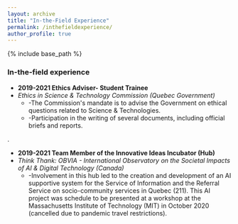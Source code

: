 ```yaml
---
layout: archive
title: "In-the-Field Experience"
permalink: /inthefieldexperience/
author_profile: true
---
```


{% include base_path %}


### In-the-field experience
* **2019-2021 Ethics Adviser- Student Trainee**
* *Ethics in Science & Technology Commission (Quebec Government)*
  * -The Commission's mandate is to advise the Government on ethical questions related to Science & Technologies. 
  * -Participation in the writing of several documents, including official briefs and reports.

.

* **2019-2021 Team Member of the Innovative Ideas Incubator (Hub)**
* *Think Thank: OBVIA - International Observatory on the Societal Impacts of AI & Digital Technology (Canada)*
  * -Involvement in this hub led to the creation and development of an AI supportive system for the Service of Information and the Referral Service on socio-community services in Quebec (211). This AI project was schedule to be presented at a workshop at the Massachusetts Institute of Technology (MIT) in October 2020 (cancelled due to pandemic travel restrictions).

